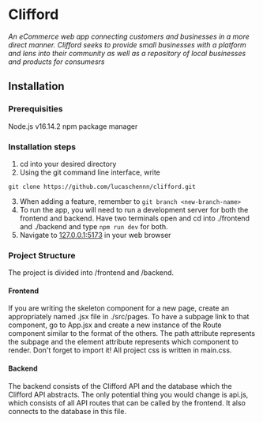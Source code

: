 # Clifford
*An eCommerce web app connecting customers and businesses in a more direct manner. Clifford seeks to provide small businesses with a platform and lens into their community as well as a repository of local businesses and products for consumesrs*
## Installation
### Prerequisities
Node.js v16.14.2
npm package manager
### Installation steps
1. cd into your desired directory
2. Using the git command line interface, write
```
git clone https://github.com/lucaschennn/clifford.git
```
3. When adding a feature, remember to ```git branch <new-branch-name>```
4. To run the app, you will need to run a development server for both the frontend and backend. Have two terminals open and cd into ./frontend and ./backend and type ```npm run dev``` for both.
5. Navigate to [127.0.0.1:5173](http://127.0.0.1:5173) in your web browser

### Project Structure
The project is divided into /frontend and /backend.
#### Frontend
If you are writing the skeleton component for a new page, create an appropriately named .jsx file in ./src/pages. To have a subpage link to that component, go to App.jsx and create a new instance of the Route component similar to the format of the others. The path attribute represents the subpage and the element attribute represents which component to render. Don't forget to import it!
All project css is written in main.css.
#### Backend
The backend consists of the Clifford API and the database which the Clifford API abstracts. The only potential thing you would change is api.js, which consists of all API routes that can be called by the frontend. It also connects to the database in this file.